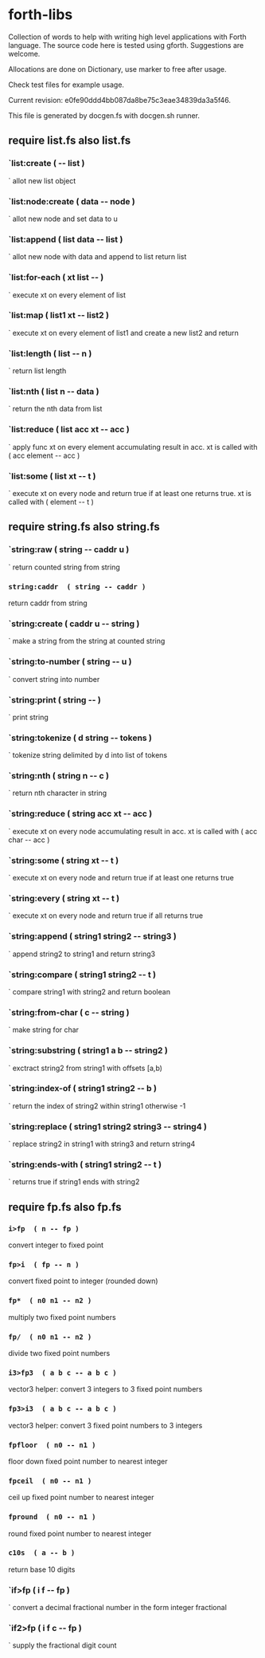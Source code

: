 # forth-libs

Collection of words to help with writing high level applications with
Forth language. The source code here is tested using
gforth. Suggestions are welcome.

Allocations are done on Dictionary, use marker to free after usage.

Check test files for example usage.

Current revision: e0fe90ddd4bb087da8be75c3eae34839da3a5f46.

This file is generated by docgen.fs with docgen.sh runner.

## require list.fs also list.fs

### `list:create  ( -- list )
`
allot new list object


### `list:node:create  ( data -- node )
`
allot new node and set data to u


### `list:append  ( list data -- list )
`
allot new node with data and append to list return list


### `list:for-each  ( xt list -- )
`
execute xt on every element of list


### `list:map  ( list1 xt -- list2 )
`
execute xt on every element of list1 and create a new list2 and return


### `list:length  ( list -- n )
`
return list length


### `list:nth  ( list n -- data )
`
return the nth data from list


### `list:reduce  ( list acc xt -- acc )
`
apply func xt on every element accumulating result in acc. xt is called with ( acc element -- acc )


### `list:some  ( list xt -- t )
`
execute xt on every node and return true if at least one returns true. xt is called with ( element -- t )


## require string.fs also string.fs

### `string:raw  ( string -- caddr u )
`
return counted string from string


### `string:caddr  ( string -- caddr ) `
return caddr from string


### `string:create  ( caddr u -- string )
`
make a string from the string at counted string


### `string:to-number  ( string -- u )
`
convert string into number


### `string:print  ( string -- )
`
print string


### `string:tokenize  ( d string -- tokens )
`
tokenize string delimited by d into list of tokens


### `string:nth  ( string n -- c )
`
return nth character in string


### `string:reduce  ( string acc xt -- acc )
`
execute xt on every node accumulating result in acc. xt is called with ( acc char -- acc )


### `string:some  ( string xt -- t )
`
execute xt on every node and return true if at least one returns true


### `string:every  ( string xt -- t )
`
execute xt on every node and return true if all returns true


### `string:append  ( string1 string2 -- string3 )
`
append string2 to string1 and return string3


### `string:compare  ( string1 string2 -- t )
`
compare string1 with string2 and return boolean


### `string:from-char  ( c -- string )
`
make string for char


### `string:substring  ( string1 a b -- string2 )
`
exctract string2 from string1 with offsets [a,b)


### `string:index-of  ( string1 string2 -- b )
`
return the index of string2 within string1 otherwise -1


### `string:replace  ( string1 string2 string3 -- string4 )
`
replace string2 in string1 with string3 and return string4


### `string:ends-with  ( string1 string2 -- t )
`
returns true if string1 ends with string2


## require fp.fs also fp.fs

### `i>fp  ( n -- fp ) `
convert integer to fixed point


### `fp>i  ( fp -- n ) `
convert fixed point to integer (rounded down)


### `fp*  ( n0 n1 -- n2 ) `
multiply two fixed point numbers


### `fp/  ( n0 n1 -- n2 ) `
divide two fixed point numbers


### `i3>fp3  ( a b c -- a b c ) `
vector3 helper: convert 3 integers to 3 fixed point numbers


### `fp3>i3  ( a b c -- a b c ) `
vector3 helper: convert 3 fixed point numbers to 3 integers


### `fpfloor  ( n0 -- n1 ) `
floor down fixed point number to nearest integer


### `fpceil  ( n0 -- n1 ) `
ceil up fixed point number to nearest integer


### `fpround  ( n0 -- n1 ) `
round fixed point number to nearest integer


### `c10s  ( a -- b ) `
return base 10 digits


### `if>fp  ( i f -- fp )
`
convert a decimal fractional number in the form integer fractional


### `if2>fp  ( i f c -- fp )
`
supply the fractional digit count


